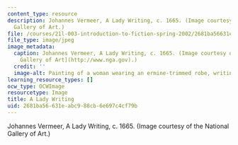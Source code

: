 ```yaml
---
content_type: resource
description: Johannes Vermeer, A Lady Writing, c. 1665. (Image courtesy of the National
  Gallery of Art.)
file: /courses/21l-003-introduction-to-fiction-spring-2002/2681ba56631eabc988cb6e697c4cf79b_21l-003s02.jpg
file_type: image/jpeg
image_metadata:
  caption: Johannes Vermeer, A Lady Writing, c. 1665. (Image courtesy of the [National
    Gallery of Art](http://www.nga.gov).)
  credit: ''
  image-alt: Painting of a woman wearing an ermine-trimmed robe, writing at a desk.
learning_resource_types: []
ocw_type: OCWImage
resourcetype: Image
title: A Lady Writing
uid: 2681ba56-631e-abc9-88cb-6e697c4cf79b
---
```

Johannes Vermeer, A Lady Writing, c. 1665. (Image courtesy of the National Gallery of Art.)

